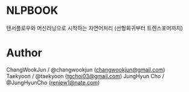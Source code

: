 # NLPBOOK

텐서플로우와 머신러닝으로 시작하는 자연어처리
(선형회귀부터 트렌스포머까지)

# Author
ChangWookJun / @changwookjun (changwookjun@gmail.com)  
Taekyoon  / @taekyoon (tgchoi03@gmail.com)
JungHyun Cho  / @JungHyunCho (reniew1@nate.com)
